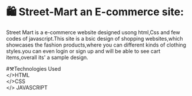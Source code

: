 # :shopping: Street-Mart an E-commerce site:
Street Mart is a e-commerce website designed usong html,Css and few codes of javascript.This site is a bsic design of shopping websites,which showcases the fashion products,where you can different kinds of clothing styles.you can even login or sign up and will be able to see cart items,overall its' a sample design.

#:hammer_and_pick:Technologies Used
<br>
</>HTML
<br>
</>CSS
<br>
</> JAVASCRIPT

